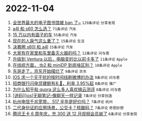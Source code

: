 # 2022-11-04

1. [全世界最大的电子图书馆被 ban 了~](https://www.v2ex.com/t/892528) `129条评论` `分享发现`
1. [a4l 和 s60 怎么选？](https://www.v2ex.com/t/892533) `71条评论` `汽车`
1. [15 万以内有面子的车](https://www.v2ex.com/t/892539) `55条评论` `汽车`
1. [现在的人戾气这么重了？](https://www.v2ex.com/t/892572) `15条评论` `生活`
1. [决赛圈 s60l 和 a4l](https://www.v2ex.com/t/892532) `15条评论` `汽车`
1. [大家有在家里和车里备灭火器的吗？](https://www.v2ex.com/t/892563) `12条评论` `问与答`
1. [升级到 Ventura 以后，电脑变的比以前卡多了](https://www.v2ex.com/t/892568) `11条评论` `Apple`
1. [在线缆方面， tb2 和 miniDP 到底啥区别？](https://www.v2ex.com/t/892566) `10条评论` `Apple`
1. [东哥走了，京东开始摆烂了](https://www.v2ex.com/t/892587) `9条评论` `京东`
1. [IOS 求一个无干扰的按时间线刷微博的办法](https://www.v2ex.com/t/892530) `9条评论` `问与答`
1. [招商银行闪电贷建额有礼🎁，利率 3.95%起](https://www.v2ex.com/t/892575) `8条评论` `推广`
1. [为什么知乎和 quora 这么多人喜欢搞云测评](https://www.v2ex.com/t/892552) `8条评论` `问与答`
1. [[送码][ios]无聊笔记-像聊天一样记录](https://www.v2ex.com/t/892550) `7条评论` `分享创造`
1. [杭州电信千兆宽带， 517 半年是好价吗？](https://www.v2ex.com/t/892548) `7条评论` `杭州`
1. [二代身份证的应用场景，公交卡？核酸码？](https://www.v2ex.com/t/892538) `7条评论` `奇思妙想`
1. [腾讯王卡 6 周年庆，充 300 送 12 月视频会员崩了](https://www.v2ex.com/t/892569) `6条评论` `分享发现`
